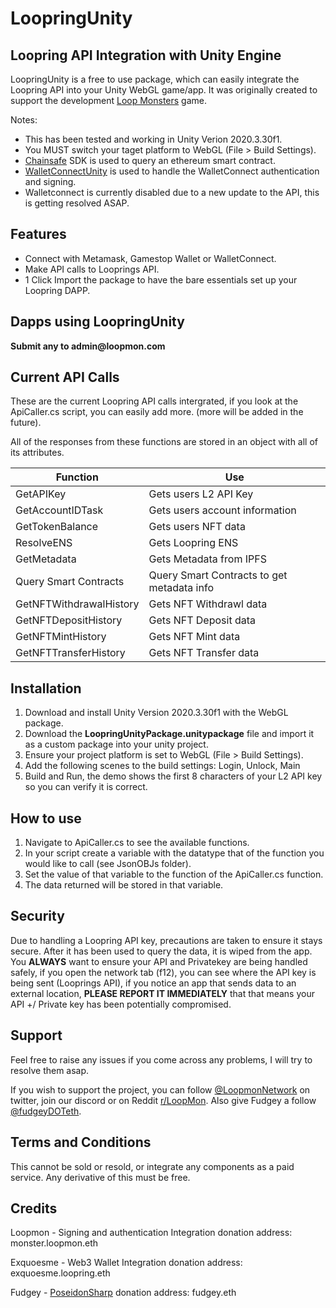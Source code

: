 # LoopringUnity
## Loopring API Integration with Unity Engine


LoopringUnity is a free to use package, which can easily integrate the Loopring API into your Unity WebGL game/app. It was originally created to support the development [Loop Monsters](https://loopmon.com) game. 

Notes:
- This has been tested and working in Unity Verion 2020.3.30f1.
- You MUST switch your taget platform to WebGL (File > Build Settings).
- [Chainsafe](https://github.com/ChainSafe/) SDK is used to query an ethereum smart contract.
- [WalletConnectUnity](https://github.com/WalletConnect/WalletConnectUnity) is used to handle the WalletConnect authentication and signing.
- Walletconnect is currently disabled due to a new update to the API, this is getting resolved ASAP.

## Features

- Connect with Metamask, Gamestop Wallet or WalletConnect.
- Make API calls to Looprings API.
- 1 Click Import the package to have the bare essentials set up your Loopring DAPP.

## Dapps using LoopringUnity
__Submit any to admin@loopmon.com__


## Current API Calls

These are the current Loopring API calls intergrated, if you look at the ApiCaller.cs script, you can easily add more.
(more will be added in the future).

All of the responses from these functions are stored in an object with all of its attributes.

| Function | Use |
| ------ | ------ |
| GetAPIKey | Gets users L2 API Key |
| GetAccountIDTask | Gets users account information |
| GetTokenBalance | Gets users NFT data |
| ResolveENS | Gets Loopring ENS|
| GetMetadata | Gets Metadata from IPFS |
| Query Smart Contracts | Query Smart Contracts to get metadata info |
| GetNFTWithdrawalHistory | Gets NFT Withdrawl data |
| GetNFTDepositHistory | Gets NFT Deposit data |
| GetNFTMintHistory | Gets NFT Mint data |
| GetNFTTransferHistory | Gets NFT Transfer data |


## Installation

1. Download and install Unity Version 2020.3.30f1 with the WebGL package.
2. Download the **LoopringUnityPackage.unitypackage** file and import it as a custom package into your unity project.
3. Ensure your project platform is set to WebGL (File > Build Settings).
4. Add the following scenes to the build settings: Login, Unlock, Main
5. Build and Run, the demo shows the first 8 characters of your L2 API key so you can verify it is correct.


## How to use

1. Navigate to ApiCaller.cs to see the available functions.
2. In your script create a variable with the datatype that of the function you would like to call (see JsonOBJs folder).
3. Set the value of that variable to the function of the ApiCaller.cs function.
4. The data returned will be stored in that variable.


## Security

Due to handling a Loopring API key, precautions are taken to ensure it stays secure. After it has been used to query the data, it is wiped from the app.
You **ALWAYS** want to ensure your API and Privatekey are being handled safely, if you open the network tab (f12), you can see where the API key is being sent (Looprings API), if you notice an app that sends data to an external location, **PLEASE REPORT IT IMMEDIATELY** that that means your API +/ Private key has been potentially compromised.

## Support
Feel free to raise any issues if you come across any problems, I will try to resolve them asap.

If you wish to support the project, you can follow [@LoopmonNetwork](https://twitter.com/LoopmonNetwork) on twitter, join our discord or on Reddit [r/LoopMon](https://www.reddit.com/r/LoopMon/).
Also give Fudgey a follow [@fudgeyDOTeth](https://twitter.com/fudgeyDOTeth).

## Terms and Conditions
This cannot be sold or resold, or integrate any components as a paid service. Any derivative of this must be free.

## Credits
Loopmon - Signing and authentication Integration
donation address: monster.loopmon.eth

Exquoesme - Web3 Wallet Integration
donation address: exquoesme.loopring.eth

Fudgey - [PoseidonSharp](https://github.com/fudgebucket27/PoseidonSharp)
donation address: fudgey.eth


